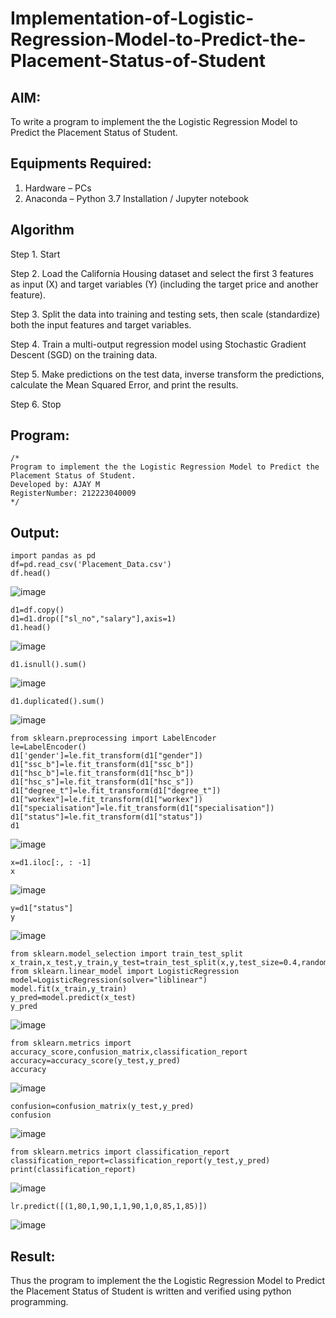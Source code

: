 # Implementation-of-Logistic-Regression-Model-to-Predict-the-Placement-Status-of-Student

## AIM:
To write a program to implement the the Logistic Regression Model to Predict the Placement Status of Student.

## Equipments Required:
1. Hardware – PCs
2. Anaconda – Python 3.7 Installation / Jupyter notebook

## Algorithm

Step 1. Start

Step 2. Load the California Housing dataset and select the first 3 features as input (X) and target variables (Y) (including the target price and another feature).

Step 3. Split the data into training and testing sets, then scale (standardize) both the input features and target variables.

Step 4. Train a multi-output regression model using Stochastic Gradient Descent (SGD) on the training data.

Step 5. Make predictions on the test data, inverse transform the predictions, calculate the Mean Squared Error, and print the results.

Step 6. Stop

## Program:
```
/*
Program to implement the the Logistic Regression Model to Predict the Placement Status of Student.
Developed by: AJAY M
RegisterNumber: 212223040009
*/
```

## Output:

```
import pandas as pd
df=pd.read_csv('Placement_Data.csv')
df.head()
```
![image](https://github.com/user-attachments/assets/8f39864c-6a96-4e84-9685-02d45a6f91de)

```
d1=df.copy()
d1=d1.drop(["sl_no","salary"],axis=1)
d1.head()
```

![image](https://github.com/user-attachments/assets/f4014dc5-709e-49a9-8f51-70b79b183ae2)

```
d1.isnull().sum()
```
![image](https://github.com/user-attachments/assets/7a08c4fd-fd1d-4337-96dd-929e9d19d7f7)

```
d1.duplicated().sum()
```
![image](https://github.com/user-attachments/assets/5117141f-5935-405f-b4e8-212918684637)

```
from sklearn.preprocessing import LabelEncoder
le=LabelEncoder()
d1['gender']=le.fit_transform(d1["gender"])
d1["ssc_b"]=le.fit_transform(d1["ssc_b"])
d1["hsc_b"]=le.fit_transform(d1["hsc_b"])
d1["hsc_s"]=le.fit_transform(d1["hsc_s"])
d1["degree_t"]=le.fit_transform(d1["degree_t"])
d1["workex"]=le.fit_transform(d1["workex"])
d1["specialisation"]=le.fit_transform(d1["specialisation"])
d1["status"]=le.fit_transform(d1["status"])
d1
```
![image](https://github.com/user-attachments/assets/c893eddb-3d5e-415a-b114-1bea73a1620d)

```
x=d1.iloc[:, : -1]
x
```
![image](https://github.com/user-attachments/assets/12e98d4c-f7ca-4790-bed7-f488e4620679)

```
y=d1["status"]
y
```

![image](https://github.com/user-attachments/assets/cfe4f2eb-204b-4b25-8c3d-8b01f93d2d4d)
```
from sklearn.model_selection import train_test_split
x_train,x_test,y_train,y_test=train_test_split(x,y,test_size=0.4,random_state=45)
from sklearn.linear_model import LogisticRegression
model=LogisticRegression(solver="liblinear")
model.fit(x_train,y_train)
y_pred=model.predict(x_test)
y_pred
```

![image](https://github.com/user-attachments/assets/4a446cb6-bf8c-457e-ad9b-bd5182e157c2)
```
from sklearn.metrics import accuracy_score,confusion_matrix,classification_report
accuracy=accuracy_score(y_test,y_pred)
accuracy
```
![image](https://github.com/user-attachments/assets/6cf7030a-e268-4df3-9e70-59afb70ed0e1)
```
confusion=confusion_matrix(y_test,y_pred)
confusion
```
![image](https://github.com/user-attachments/assets/2cfaf0d2-9116-45aa-aa7f-0bb27f253290)
```
from sklearn.metrics import classification_report
classification_report=classification_report(y_test,y_pred)
print(classification_report)
```
![image](https://github.com/user-attachments/assets/f5ca2376-c970-4b99-9f05-fdaed8d4a391)
```
lr.predict([(1,80,1,90,1,1,90,1,0,85,1,85)])

```

![image](https://github.com/user-attachments/assets/5466fef0-bed0-443f-b889-49efb39b14a3)


## Result:
Thus the program to implement the the Logistic Regression Model to Predict the Placement Status of Student is written and verified using python programming.
